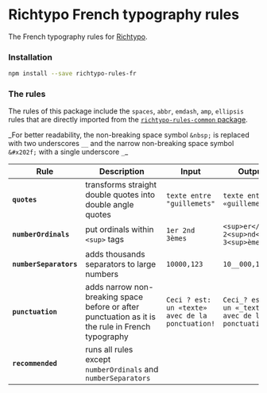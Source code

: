 # Richtypo French typography rules

The French typography rules for [Richtypo](https://github.com/sapegin/richtypo.js).

### Installation

```bash
npm install --save richtypo-rules-fr
```

### The rules

The rules of this package include the `spaces`, `abbr`, `emdash`, `amp`, `ellipsis` rules that are directly imported from the [`richtypo-rules-common` package](https://github.com/sapegin/richtypo.js/packages/richtypo-rules-common).

_For better readability, the non-breaking space symbol `&nbsp;` is replaced with two underscores `__` and the narrow non-breaking space symbol `&#x202f;` with a single underscore `_`\_

| Rule              | Description                                                                                        | Input                                            | Output                                                 |
| ----------------- | -------------------------------------------------------------------------------------------------- | ------------------------------------------------ | ------------------------------------------------------ |
| **`quotes`**      | transforms straight double quotes into double angle quotes                                         | `texte entre "guillemets"`                       | `texte entre «guillemets»`                             |
| **`numberOrdinals`**     | put ordinals within `<sup>` tags                    | `1er 2nd 3èmes`                       | `<sup>er</sup> 2<sup>nd</sup> 3<sup>èmes` |
| **`numberSeparators`**     | adds thousands separators to large numbers                   | `10000,123`                       | `10__000,123` |
| **`punctuation`** | adds narrow non-breaking space before or after punctuation as it is the rule in French typography  | `Ceci ? est: un «texte» avec de la ponctuation!` | `Ceci_? est_: un «_texte_» avec de la ponctuation_!`   |
| **`recommended`**         | runs all rules except `numberOrdinals` and `numberSeparators` |                                                  |                                                        |
